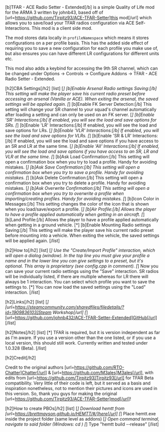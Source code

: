 [b]TFAR - ACE Radio Setter - Extended[/b] is a simple Quality of Life mod for the ARMA 3 written by johnb43, based off of [url=https://github.com/Tirpitz93/ACE-TFAR-Setter]this mod[/url] which allows you to save/load your TFAR radios configuration via ACE Self-Interactions. This mod is a client side mod.

The mod stores data locally in `profileNamespace` which means it stores configurations on a per profile basis. This has the added side effect of requiring you to save a new configuration for each profile you make use of, but also ensures you can have different LR configurations for different units etc.

This mod also adds a keybind for accessing the 9th SR channel, which can be changed under Options -> Controls -> Configure Addons -> TFAR - ACE Radio Setter - Extended.

[h2]CBA Settings[/h2]
[list]
[*] [b]Enable Arsenal Radio settings Saving:[/b] This setting will make the player save his current radio preset before accessing an arsenal (Vanilla or ACE). When exiting the arsenal, the saved settings will be applied again.
[*] [b]Enable FK Server Detection:[/b] This setting will change your SR channel to your squad's channel automatically after loading a setting and can only be used on an FK server.
[*] [b]Enable 'SR' Interactions:[/b] If enabled, you will see the load and save options for SRs.
[*] [b]Enable 'LR' Interactions:[/b] If enabled, you will see the load and save options for LRs.
[*] [b]Enable 'VLR' Interactions:[/b] If enabled, you will see the load and save options for VLRs.
[*] [b]Enable 'SR & LR' Interactions:[/b] If enabled, you will see the load and save options if you have access to an SR and LR at the same time.
[*] [b]Enable 'All' Interactions:[/b] If enabled, you will see the load and save options if you have access to an SR, LR and VLR at the same time.
[*] [b]Ask Load Confirmation:[/b] This setting will open a confirmation box when you try to load a profile. Handy for avoiding mistakes.
[*] [b]Ask Save Confirmation:[/b] This setting will open a confirmation box when you try to save a profile. Handy for avoiding mistakes.
[*] [b]Ask Delete Confirmation:[/b] This setting will open a confirmation box when you try to delete a profile. Handy for avoiding mistakes.
[*] [b]Ask Overwrite Confirmation:[/b] This setting will open a confirmation box when you try to overwrite a profile when importing/creating profiles. Handy for avoiding mistakes.
[*] [b]Icon Color in Messages:[/b] This setting changes the color of the icon that is shown when you load/save/export a profile.
[*] [b]Air Profile:[/b] Allows the player to have a profile applied automatically when getting in an aircraft.
[*] [b]Land Profile:[/b] Allows the player to have a profile applied automatically when getting in a ground vehicle.
[*] [b]Enable Mounting Radio settings Saving:[/b] This setting will make the player save his current radio preset before mounting into a vehicle. When exiting the vehicle, the saved settings will be applied again.
[/list]

[h2]How to[/h2]
[list]
[*] Use the "Create/Import Profile" interaction, which will open a dialog (window). In the top line you must give your profile a name and in the lower line you can give settings to a preset, but it's optional. This array is proprietary (see config.cpp in comment).
[*] Now you can save your current radio settings using the "Save" interaction. SR radios will be individually listed, if there are multiple whereas for LR there will always be 1 interaction. You can select which profile you want to save the settings to.
[*] You can now load the saved settings using the "Load" interaction.
[/list]

[h2]Links[/h2]
[list]
[*] [url=https://steamcommunity.com/sharedfiles/filedetails/?id=1909836103]Steam Workshop[/url]
[*] [url=https://github.com/johnb432/ACE-TFAR-Setter-Extended]GitHub[/url]
[/list]

[h2]Notes[/h2]
[list]
[*] TFAR is required, but it is version independent as far as I'm aware. If you use a version other than the one listed, or if you use a local version, this should still work. Currently written and tested under 1.0.328 (Beta).
[/list]

[h2]Credit[/h2]

Credit to the original authors [url=https://github.com/RTO-Chatter]Chatter[/url] & [url=https://github.com/M3ales]M3ales[/url], with edits from [url=https://github.com/Tirpitz93]Tirpitz93[/url] for TFAR Beta compatibility. Very little of their code is left, but it served as a basis and inspiration nonetheless, not to mention their pictures and icons are used in this version. So, thank you guys for making the original [url=https://github.com/Tirpitz93/ACE-TFAR-Setter]mod[/url]!

[h2]How to create PBOs[/h2]
[list]
[*] Download hemtt from [url=https://brettmayson.github.io/HEMTT/#/]here[/url]
[*] Place hemtt.exe inside the project folder (same level as addons)
[*] Open command terminal, navigate to said folder (Windows: cd <insert path>)
[*] Type "hemtt build --release"
[/list]
